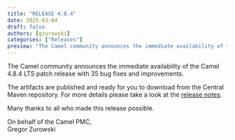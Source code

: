 ```yaml
---
title: "RELEASE 4.8.4"
date: 2025-03-04
draft: false
authors: [gzurowski]
categories: ["Releases"]
preview: "The Camel community announces the immediate availability of the new Camel 4.8.4 LTS release"
---
```


The Camel community announces the immediate availability of the Camel 4.8.4 LTS patch release with 35 bug fixes and improvements.

The artifacts are published and ready for you to download from the Central Maven repository. For more details please take a look at the [release notes](/releases/release-4.8.4/).

Many thanks to all who made this release possible.

On behalf of the Camel PMC,  
Gregor Zurowski
